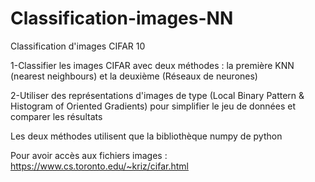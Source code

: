 # Classification-images-NN
Classification d'images CIFAR 10 

1-Classifier les images CIFAR avec deux méthodes : la première KNN (nearest neighbours) et la deuxième (Réseaux de neurones)

2-Utiliser des représentations d'images de type (Local Binary Pattern & Histogram of Oriented Gradients) pour simplifier le jeu de données et comparer les résultats

Les deux méthodes utilisent que la bibliothèque numpy de python

Pour avoir accès aux fichiers images : https://www.cs.toronto.edu/~kriz/cifar.html
